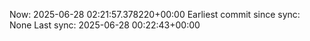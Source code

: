 Now: 2025-06-28 02:21:57.378220+00:00 Earliest commit since sync: None Last sync: 2025-06-28 00:22:43+00:00
